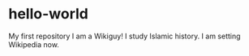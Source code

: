 # hello-world
My first repository
I am a Wikiguy! I study Islamic history.
I am setting Wikipedia now.
